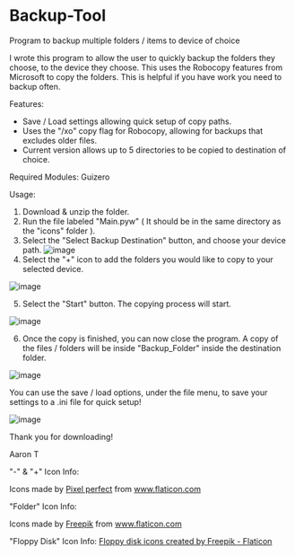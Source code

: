 # Backup-Tool
Program to backup multiple folders / items to device of choice

I wrote this program to allow the user to quickly backup the folders they choose, to the device they choose.
This uses the Robocopy features from Microsoft to copy the folders.
This is helpful if you have work you need to backup often.

Features:
- Save / Load settings allowing quick setup of copy paths.
- Uses the "/xo" copy flag for Robocopy, allowing for backups that excludes older files.
- Current version allows up to 5 directories to be copied to destination of choice.

Required Modules:
Guizero

Usage:

1. Download & unzip the folder.
2. Run the file labeled "Main.pyw" ( It should be in the same directory as the "icons" folder ).
3. Select the "Select Backup Destination" button, and choose your device path.
![image](https://user-images.githubusercontent.com/65022882/149672080-239f8020-3dbe-427d-8cf6-cadbdef1dd3b.png)
4. Select the "+" icon to add the folders you would like to copy to your selected device.

![image](https://user-images.githubusercontent.com/65022882/149672118-ee36ec4f-ce17-44ad-a8a2-0388d40d35ef.png)

5. Select the "Start" button. The copying process will start.

![image](https://user-images.githubusercontent.com/65022882/149672132-ca34b6df-b1c3-4c2c-a5cb-dcec53981cfb.png)

6. Once the copy is finished, you can now close the program. A copy of the files / folders will be inside "Backup_Folder" inside the destination folder.

![image](https://user-images.githubusercontent.com/65022882/149672169-42600303-890c-43bf-969e-c71df9fa8f00.png)

You can use the save / load options, under the file menu, to save your settings to a .ini file for quick setup!

![image](https://user-images.githubusercontent.com/65022882/149672183-ef0a3b5a-59e0-4bc2-9c3b-315aa2dec043.png)

Thank you for downloading!

Aaron T

"-" & "+" Icon Info:
<div>Icons made by <a href="https://www.flaticon.com/authors/pixel-perfect" title="Pixel perfect">Pixel perfect</a> from <a href="https://www.flaticon.com/" title="Flaticon">www.flaticon.com</a></div>


"Folder" Icon Info:
<div>Icons made by <a href="https://www.flaticon.com/authors/freepik" title="Freepik">Freepik</a> from <a href="https://www.flaticon.com/" title="Flaticon">www.flaticon.com</a></div>


"Floppy Disk" Icon Info:
<a href="https://www.flaticon.com/free-icons/floppy-disk" title="floppy disk icons">Floppy disk icons created by Freepik - Flaticon</a>

